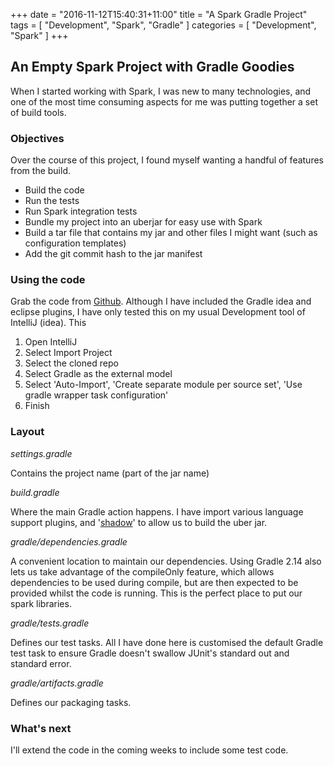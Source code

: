 +++
date        = "2016-11-12T15:40:31+11:00"
title       = "A Spark Gradle Project"
tags        = [ "Development", "Spark", "Gradle" ]
categories  = [ "Development", "Spark" ]
+++

## An Empty Spark Project with Gradle Goodies

When I started working with Spark, I was new to many technologies, and one of the most time consuming aspects for me was putting together a set of build tools.

### Objectives

Over the course of this project, I found myself wanting a handful of features from the build.

* Build the code
* Run the tests
* Run Spark integration tests
* Bundle my project into an uberjar for easy use with Spark
* Build a tar file that contains my jar and other files I might want (such as configuration templates)
* Add the git commit hash to the jar manifest

### Using the code

Grab the code from [Github](https://github.com/trickbooter/spark-gradle). Although I have included the Gradle idea and eclipse plugins, I have only tested this on my usual Development tool of IntelliJ (idea). This

1. Open IntelliJ
2. Select Import Project
3. Select the cloned repo
4. Select Gradle as the external model
5. Select 'Auto-Import', 'Create separate module per source set', 'Use gradle wrapper task configuration'
6. Finish

### Layout

_settings.gradle_

Contains the project name (part of the jar name)

_build.gradle_

Where the main Gradle action happens. I have import various language support plugins, and '[shadow](https://github.com/johnrengelman/shadow)' to allow us to build the uber jar.

_gradle/dependencies.gradle_

A convenient location to maintain our dependencies. Using Gradle 2.14 also lets us take advantage of the compileOnly feature, which allows dependencies to be used during compile, but are then expected to be provided whilst the code is running. This is the perfect place to put our spark libraries.

_gradle/tests.gradle_

Defines our test tasks. All I have done here is customised the default Gradle test task to ensure Gradle doesn't swallow JUnit's standard out and standard error.

_gradle/artifacts.gradle_

Defines our packaging tasks.

### What's next

I'll extend the code in the coming weeks to include some test code.
